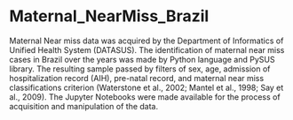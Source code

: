 # Maternal_NearMiss_Brazil
Maternal Near miss data was acquired by the Department of Informatics of Unified Health System (DATASUS). The identification of maternal near miss cases in Brazil over the years was made by Python language and PySUS library. The resulting sample passed by filters of sex, age, admission of hospitalization record (AIH), pre-natal record, and maternal near miss classifications criterion (Waterstone et al., 2002; Mantel et al., 1998; Say et al., 2009).
The Jupyter Notebooks were made available for the process of acquisition and manipulation of the data.
